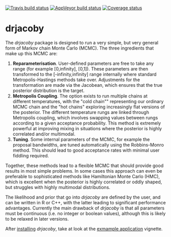 [![Travis build status](https://travis-ci.org/mrc-ide/drjacoby.svg?branch=master)](https://travis-ci.org/mrc-ide/drjacoby)
[![AppVeyor build status](https://ci.appveyor.com/api/projects/status/github/mrc-ide/drjacoby?branch=master&svg=true)](https://ci.appveyor.com/project/mrc-ide/drjacoby)
[![Coverage status](https://codecov.io/gh/mrc-ide/drjacoby/branch/master/graph/badge.svg)](https://codecov.io/github/mrc-ide/drjacoby?branch=master)

# drjacoby

The *drjacoby* package is designed to run a very simple, but very general form of Markov chain Monte Carlo (MCMC). The three ingredients that make up this MCMC are:

1. **Reparameterisation**. User-defined parameters are free to take any range (for example [0,infinity], [0,1]). These parameters are then transformed to the [-infinity,infinity] range internally where standard Metropolis-Hastings methods take over. Adjustments for the transformation are made via the Jacobean, which ensures that the true posterior distribution is the target.
2. **Metropolis Coupling**. The option exists to run multiple chains at different temperatures, with the "cold chain"" representing our ordinary MCMC chain and the "hot chains" exploring increasingly flat versions of the posterior. The different temperature rungs are linked through Metropolis coupling, which involves swapping values between rungs according to a given acceptance probability. This method is extremely powerful at improving mixing in situations where the posterior is highly correlated and/or multimodal.
3. **Tuning**. Some internal parameters of the MCMC, for example the proposal bandwidths, are tuned automatically using the Robbins-Monro method. This should lead to good acceptance rates with minimal user fiddling required.

Together, these methods lead to a flexible MCMC that should provide good results in most simple problems. In some cases this approach can even be preferable to sophisticated methods like Hamiltonian Monte Carlo (HMC), which is excellent when the posterior is highly correlated or oddly shaped, but struggles with highly multimodal distributions.

The likelihood and prior that go into *drjacoby* are defined by the user, and can be written in R or C++, with the latter leading to significant performance advantages. Currently the main drawback of *drjacoby* is that all parameters must be continuous (i.e. no integer or boolean values), although this is likely to be relaxed in later versions.

After [installing](https://mrc-ide.github.io/drjacoby/articles/installation.html) *drjacoby*, take at look at the [exmample application](https://mrc-ide.github.io/drjacoby/articles/example.html) vignette.
